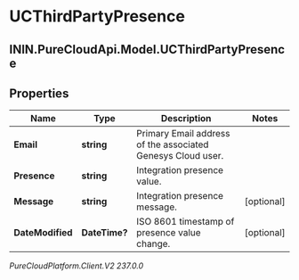 # UCThirdPartyPresence

## ININ.PureCloudApi.Model.UCThirdPartyPresence

## Properties

|Name | Type | Description | Notes|
|------------ | ------------- | ------------- | -------------|
| **Email** | **string** | Primary Email address of the associated Genesys Cloud user. | |
| **Presence** | **string** | Integration presence value. | |
| **Message** | **string** | Integration presence message. | [optional] |
| **DateModified** | **DateTime?** | ISO 8601 timestamp of presence value change. | [optional] |



_PureCloudPlatform.Client.V2 237.0.0_
